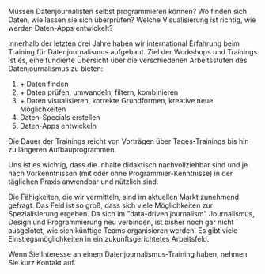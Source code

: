 Müssen Datenjournalisten selbst programmieren können? Wo finden sich Daten, wie lassen sie sich überprüfen? Welche Visualisierung ist richtig, wie werden Daten-Apps entwickelt? 

Innerhalb der letzten drei Jahre haben wir international Erfahrung beim Training für Datenjournalismus aufgebaut. Ziel der Workshops und Trainings ist es, eine fundierte Übersicht über die verschiedenen Arbeitsstufen des Datenjournalismus zu bieten: 

<ol>
<li>+ Daten finden</li>
<li>+ Daten prüfen, umwandeln, filtern, kombinieren</li>
<li>+ Daten visualisieren, korrekte Grundformen, kreative neue Möglichkeiten</li>
<li>Daten-Specials erstellen</li>
<li>Daten-Apps entwickeln</li>
</ol>

Die Dauer der Trainings reicht von Vorträgen über Tages-Trainings bis hin zu längeren Aufbauprogrammen.

Uns ist es wichtig, dass die Inhalte didaktisch nachvollziehbar sind und je nach Vorkenntnissen (mit oder ohne Programmier-Kenntnisse) in der täglichen Praxis anwendbar und nützlich sind. 

Die Fähigkeiten, die wir vermitteln, sind im aktuellen Markt zunehmend gefragt. Das Feld ist so groß, dass sich viele Möglichkeiten zur Spezialisierung ergeben. Da sich im "data-driven journalism" Journalismus, Design und Programmierung neu verbinden, ist bisher noch gar nicht ausgelotet, wie sich künftige Teams organisieren werden. Es gibt viele Einstiegsmöglichkeiten in ein zukunftsgerichtetes Arbeitsfeld. 

Wenn Sie Interesse an einem Datenjournalismus-Training haben, nehmen Sie kurz Kontakt auf. 
